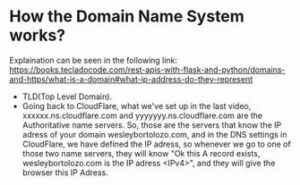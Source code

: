 # How the Domain Name System works?
Explaination can be seen in the following link:  
https://books.tecladocode.com/rest-apis-with-flask-and-python/domains-and-https/what-is-a-domain#what-ip-address-do-they-represent
* TLD(Top Level Domain).
* Going back to CloudFlare, what we've set up in the last video, xxxxxx.ns.cloudflare.com and yyyyyyy.ns.cloudflare.com are the Authoritative name servers. So, those are the servers that know the IP adress of your domain wesleybortolozo.com, and in the DNS settings in CloudFlare, we have defined the IP adress, so whenever we go to one of those two name servers, they will know "Ok this A record exists, wesleybortolozo.com is the IP adress \<IPv4\>", and they will give the browser this IP Adress.